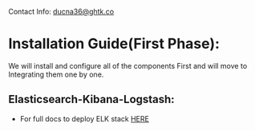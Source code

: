 Contact Info: ducna36@ghtk.co
# Installation Guide(First Phase):
We will install and configure all of the components First and will move to Integrating them one by one.
## Elasticsearch-Kibana-Logstash:
 - For full docs to deploy ELK stack [HERE](https://kifarunix.com/install-elk-stack-8-x-on-ubuntu/)